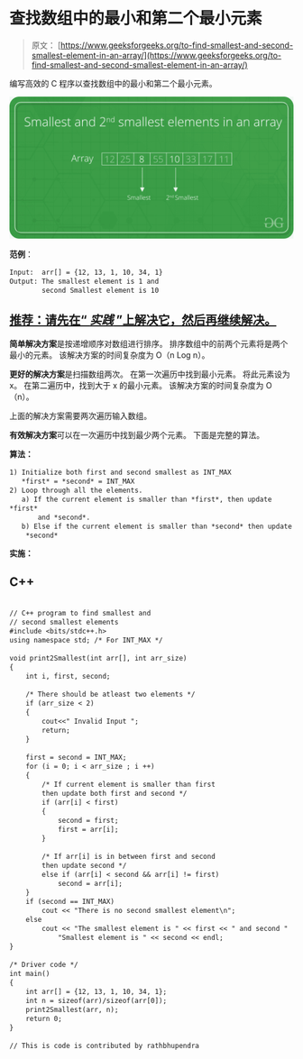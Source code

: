 # 查找数组中的最小和第二个最小元素

> 原文： [https://www.geeksforgeeks.org/to-find-smallest-and-second-smallest-element-in-an-array/](https://www.geeksforgeeks.org/to-find-smallest-and-second-smallest-element-in-an-array/)

编写高效的 C 程序以查找数组中的最小和第二个最小元素。

![](img/111eac0cedd7eba13b40b5ba82b67845.png)

**范例**：

```
Input:  arr[] = {12, 13, 1, 10, 34, 1}
Output: The smallest element is 1 and 
        second Smallest element is 10

```

## [推荐：请先在“ ***<u>实践</u>*** ”上解决它，然后再继续解决。](https://practice.geeksforgeeks.org/problems/find-the-smallest-and-second-smallest-element-in-an-array/0)

**简单解决方案**是按递增顺序对数组进行排序。 排序数组中的前两个元素将是两个最小的元素。 该解决方案的时间复杂度为 O（n Log n）。

**更好的解决方案**是扫描数组两次。 在第一次遍历中找到最小元素。 将此元素设为 x。 在第二遍历中，找到大于 x 的最小元素。 该解决方案的时间复杂度为 O（n）。

上面的解决方案需要两次遍历输入数组。

**有效解决方案**可以在一次遍历中找到最少两个元素。 下面是完整的算法。

**算法：**

```
1) Initialize both first and second smallest as INT_MAX
   *first* = *second* = INT_MAX
2) Loop through all the elements.
   a) If the current element is smaller than *first*, then update *first* 
       and *second*. 
   b) Else if the current element is smaller than *second* then update 
    *second*
```

**实施：**

## C++ 

```

// C++ program to find smallest and  
// second smallest elements  
#include <bits/stdc++.h> 
using namespace std; /* For INT_MAX */

void print2Smallest(int arr[], int arr_size)  
{  
    int i, first, second;  

    /* There should be atleast two elements */
    if (arr_size < 2)  
    {  
        cout<<" Invalid Input ";  
        return;  
    }  

    first = second = INT_MAX;  
    for (i = 0; i < arr_size ; i ++)  
    {  
        /* If current element is smaller than first  
        then update both first and second */
        if (arr[i] < first)  
        {  
            second = first;  
            first = arr[i];  
        }  

        /* If arr[i] is in between first and second  
        then update second */
        else if (arr[i] < second && arr[i] != first)  
            second = arr[i];  
    }  
    if (second == INT_MAX)  
        cout << "There is no second smallest element\n";  
    else
        cout << "The smallest element is " << first << " and second "
            "Smallest element is " << second << endl;  
}  

/* Driver code */
int main()  
{  
    int arr[] = {12, 13, 1, 10, 34, 1};  
    int n = sizeof(arr)/sizeof(arr[0]);  
    print2Smallest(arr, n);  
    return 0;  
}  

// This is code is contributed by rathbhupendra 

```
